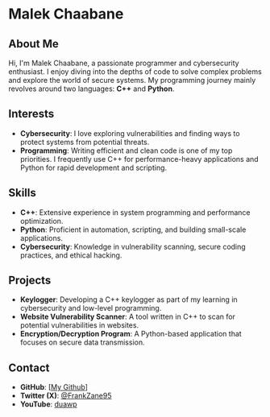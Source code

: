 # Malek Chaabane

## About Me
Hi, I'm Malek Chaabane, a passionate programmer and cybersecurity enthusiast. I enjoy diving into the depths of code to solve complex problems and explore the world of secure systems. My programming journey mainly revolves around two languages: **C++** and **Python**.

## Interests
- **Cybersecurity**: I love exploring vulnerabilities and finding ways to protect systems from potential threats.
- **Programming**: Writing efficient and clean code is one of my top priorities. I frequently use C++ for performance-heavy applications and Python for rapid development and scripting.

## Skills
- **C++**: Extensive experience in system programming and performance optimization.
- **Python**: Proficient in automation, scripting, and building small-scale applications.
- **Cybersecurity**: Knowledge in vulnerability scanning, secure coding practices, and ethical hacking.

## Projects
- **Keylogger**: Developing a C++ keylogger as part of my learning in cybersecurity and low-level programming.
- **Website Vulnerability Scanner**: A tool written in C++ to scan for potential vulnerabilities in websites.
- **Encryption/Decryption Program**: A Python-based application that focuses on secure data transmission.

## Contact
- **GitHub**: [[My Github](https://github.com/duawp)]
- **Twitter (X)**: [@FrankZane95](https://twitter.com/FrankZane95)
- **YouTube**: [duawp](https://www.youtube.com/@duawp)
